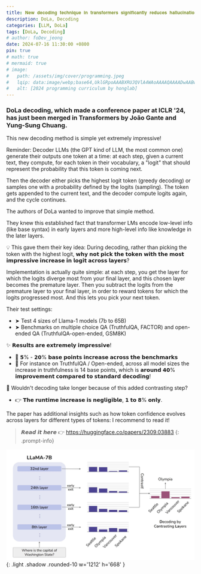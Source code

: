 ```yaml
---
title: 𝐍𝐞𝐰 𝐝𝐞𝐜𝐨𝐝𝐢𝐧𝐠 𝐭𝐞𝐜𝐡𝐧𝐢𝐪𝐮𝐞 𝐢𝐧 𝐭𝐫𝐚𝐧𝐬𝐟𝐨𝐫𝐦𝐞𝐫𝐬 𝐬𝐢𝐠𝐧𝐢𝐟𝐢𝐜𝐚𝐧𝐭𝐥𝐲 𝐫𝐞𝐝𝐮𝐜𝐞𝐬 𝐡𝐚𝐥𝐥𝐮𝐜𝐢𝐧𝐚𝐭𝐢𝐨𝐧𝐬 👏
description: DoLa, Decoding
categories: [LLM, DoLa]
tags: [DoLa, Decoding]
# author: foDev_jeong
date: 2024-07-16 11:30:00 +0800
pin: true
# math: true
# mermaid: true
# image:
#   path: /assets/img/cover/programming.jpeg
#   lqip: data:image/webp;base64,UklGRpoAAABXRUJQVlA4WAoAAAAQAAAADwAABwAAQUxQSDIAAAARL0AmbZurmr57yyIiqE8oiG0bejIYEQTgqiDA9vqnsUSI6H+oAERp2HZ65qP/VIAWAFZQOCBCAAAA8AEAnQEqEAAIAAVAfCWkAALp8sF8rgRgAP7o9FDvMCkMde9PK7euH5M1m6VWoDXf2FkP3BqV0ZYbO6NA/VFIAAAA
#   alt: [2024 programming curriculum by honglab]
---
```



### DoLa decoding, which made a conference paper at ICLR '24, has just been merged in Transformers by João Gante and Yung-Sung Chuang.
This new decoding method is simple yet extremely impressive!

Reminder: Decoder LLMs (the GPT kind of LLM, the most common one) generate their outputs one token at a time: at each step, given a current text, they compute, for each token in their vocabulary, a "logit" that should represent the probability that this token is coming next.

Then the decoder either picks the highest logit token (greedy decoding) or samples one with a probability defined by the logits (sampling). The token gets appended to the current text, and the decoder compute logits again, and the cycle continues.

The authors of DoLa wanted to improve that simple method. 

They knew this established fact that transformer LMs encode low-level info (like base syntax) in early layers and more high-level info like knowledge in the later layers.

💡 This gave them their key idea: During decoding, rather than picking the token with the highest logit, 𝘄𝗵𝘆 𝗻𝗼𝘁 𝗽𝗶𝗰𝗸 𝘁𝗵𝗲 𝘁𝗼𝗸𝗲𝗻 𝘄𝗶𝘁𝗵 𝘁𝗵𝗲 𝗺𝗼𝘀𝘁 𝗶𝗺𝗽𝗿𝗲𝘀𝘀𝗶𝘃𝗲 𝗶𝗻𝗰𝗿𝗲𝗮𝘀𝗲 𝗶𝗻 𝗹𝗼𝗴𝗶𝘁 𝗮𝗰𝗿𝗼𝘀𝘀 𝗹𝗮𝘆𝗲𝗿𝘀?

Implementation is actually quite simple: at each step, you get the layer for which the logits diverge most from your final layer, and this chosen layer becomes the premature layer. Then you subtract the logits from the premature layer to your final layer, in order to reward tokens for which the logits progressed most. And this lets you pick your next token.

Their test settings:
- ➤ Test 4 sizes of Llama-1 models (7b to 65B)
- ➤ Benchmarks on multiple choice QA (TruthfulQA, FACTOR) and open-ended QA (TruthfulQA-open-ended, GSM8K)

✨ 𝗥𝗲𝘀𝘂𝗹𝘁𝘀 𝗮𝗿𝗲 𝗲𝘅𝘁𝗿𝗲𝗺𝗲𝗹𝘆 𝗶𝗺𝗽𝗿𝗲𝘀𝘀𝗶𝘃𝗲!
- 🚀 𝟱% - 𝟮𝟬% 𝗯𝗮𝘀𝗲 𝗽𝗼𝗶𝗻𝘁𝘀 𝗶𝗻𝗰𝗿𝗲𝗮𝘀𝗲 𝗮𝗰𝗿𝗼𝘀𝘀 𝘁𝗵𝗲 𝗯𝗲𝗻𝗰𝗵𝗺𝗮𝗿𝗸𝘀
- 🚀 For instance on TruthfulQA / Open-ended, across all model sizes the increase in truthfulness is 14 base points, which is 𝗮𝗿𝗼𝘂𝗻𝗱 𝟰𝟬% 𝗶𝗺𝗽𝗿𝗼𝘃𝗲𝗺𝗲𝗻𝘁 𝗰𝗼𝗺𝗽𝗮𝗿𝗲𝗱 𝘁𝗼 𝘀𝘁𝗮𝗻𝗱𝗮𝗿𝗱 𝗱𝗲𝗰𝗼𝗱𝗶𝗻𝗴!

🤔 Wouldn't decoding take longer because of this added contrasting step?
- 👉 𝗧𝗵𝗲 𝗿𝘂𝗻𝘁𝗶𝗺𝗲 𝗶𝗻𝗰𝗿𝗲𝗮𝘀𝗲 𝗶𝘀 𝗻𝗲𝗴𝗹𝗶𝗴𝗶𝗯𝗹𝗲, 𝟭 𝘁𝗼 𝟴% 𝗼𝗻𝗹𝘆.

The paper has additional insights such as how token confidence evolves across layers for different types of tokens: I recommend to read it!

> 𝙍𝙚𝙖𝙙 𝙞𝙩 𝙝𝙚𝙧𝙚 👉 <https://huggingface.co/papers/2309.03883>
{: .prompt-info}

![ DoLa new Decoding Tech ](/assets/img/llm/DoLa-new-decoding-tech.jpeg){: .light .shadow .rounded-10 w='1212' h='668' }
